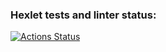 ### Hexlet tests and linter status:
[![Actions Status](https://github.com/foxyfable/frontend-project-46/actions/workflows/hexlet-check.yml/badge.svg)](https://github.com/foxyfable/frontend-project-46/actions)